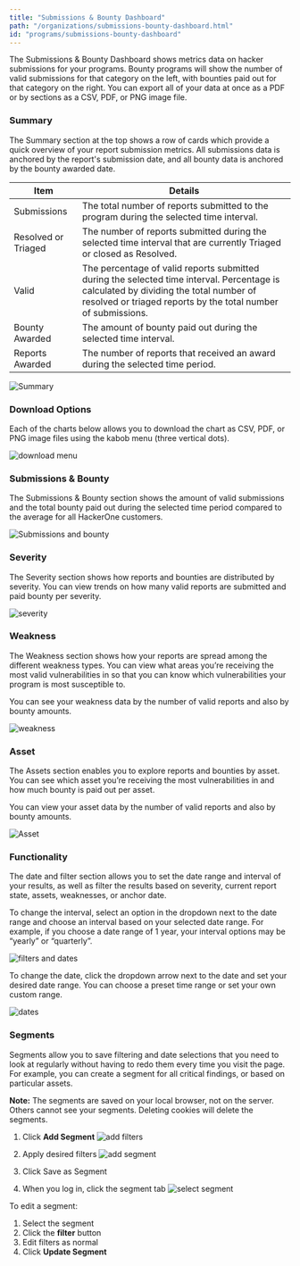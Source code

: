 ```yaml
---
title: "Submissions & Bounty Dashboard"
path: "/organizations/submissions-bounty-dashboard.html"
id: "programs/submissions-bounty-dashboard"
---
```

The Submissions & Bounty Dashboard shows metrics data on hacker submissions for your programs. Bounty programs will show the number of valid submissions for that category on the left, with bounties paid out for that category on the right. You can export all of your data at once as a PDF or by sections as a CSV, PDF, or PNG image file.

### Summary
The Summary section at the top shows a row of cards which provide a quick overview of your report submission metrics. All submissions data is anchored by the report's submission date, and all bounty data is anchored by the bounty awarded date.

Item | Details
---- | ----------
Submissions |The total number of reports submitted to the program during the selected time interval.
Resolved or Triaged | The number of reports submitted during the selected time interval that are currently Triaged or closed as Resolved.
Valid | The percentage of valid reports submitted during the selected time interval. Percentage is calculated by dividing the total number of resolved or triaged reports by the total number of submissions.
Bounty Awarded | The amount of bounty paid out during the selected time interval.
Reports Awarded | The number of reports that received an award during the selected time period.

![Summary](./images/submission-bounty-dashboard-1.png)

### Download Options
Each of the charts below allows you to download the chart as CSV, PDF, or PNG image files using the kabob menu (three vertical dots).

![download menu](./images/submission-bounty-dashboard-2.png)

### Submissions & Bounty
The Submissions & Bounty section shows the amount of valid submissions and the total bounty paid out during the selected time period compared to the average for all HackerOne customers.

![Submissions and bounty](./images/submission-bounty-dashboard-3.png)

### Severity
The Severity section shows how reports and bounties are distributed by severity. You can view trends on how many valid reports are submitted and paid bounty per severity.

![severity](./images/submission-bounty-dashboard-4.png)

### Weakness
The Weakness section shows how your reports are spread among the different weakness types. You can view what areas you’re receiving the most valid vulnerabilities in so that you can know which vulnerabilities your program is most susceptible to.

You can see your weakness data by the number of valid reports and also by bounty amounts.

![weakness](./images/submission-bounty-dashboard-5.png)

### Asset
The Assets section enables you to explore reports and bounties by asset. You can see which asset you’re receiving the most vulnerabilities in and how much bounty is paid out per asset.

You can view your asset data by the number of valid reports and also by bounty amounts.

![Asset](./images/submission-bounty-dashboard-6.png)

### Functionality
The date and filter section allows you to set the date range and interval of your results, as well as filter the results based on severity, current report state, assets, weaknesses, or anchor date.

To change the interval, select an option in the dropdown next to the date range and choose an interval based on your selected date range. For example, if you choose a date range of 1 year, your interval options may be “yearly” or “quarterly”.

![filters and dates](./images/submission-bounty-dashboard-7.png)

To change the date, click the dropdown arrow next to the date and set your desired date range. You can choose a preset time range or set your own custom range.

![dates](./images/submission-bounty-dashboard-8.png)

### Segments
Segments allow you to save filtering and date selections that you need to look at regularly without having to redo them every time you visit the page. For example, you can create a segment for all critical findings, or based on particular assets.

**Note:** The segments are saved on your local browser, not on the server. Others cannot see your segments. Deleting cookies will delete the segments.

1. Click **Add Segment**
![add filters](./images/submission-bounty-dashboard-10.png)

2. Apply desired filters
![add segment](./images/submission-bounty-dashboard-9.png)

3. Click Save as Segment

4. When you log in, click the segment tab
![select segment](./images/submission-bounty-dashboard-11.png)

To edit a segment:
1. Select the segment
2. Click the **filter** button
3. Edit filters as normal
4. Click **Update Segment**
